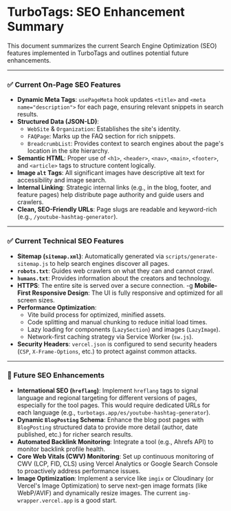 # TurboTags: SEO Enhancement Summary

This document summarizes the current Search Engine Optimization (SEO) features implemented in TurboTags and outlines potential future enhancements.

---

### ✅ Current On-Page SEO Features

-   **Dynamic Meta Tags**: `usePageMeta` hook updates `<title>` and `<meta name="description">` for each page, ensuring relevant snippets in search results.
-   **Structured Data (JSON-LD)**:
    -   `WebSite` & `Organization`: Establishes the site's identity.
    -   `FAQPage`: Marks up the FAQ section for rich snippets.
    -   `BreadcrumbList`: Provides context to search engines about the page's location in the site hierarchy.
-   **Semantic HTML**: Proper use of `<h1>`, `<header>`, `<nav>`, `<main>`, `<footer>`, and `<article>` tags to structure content logically.
-   **Image `alt` Tags**: All significant images have descriptive alt text for accessibility and image search.
-   **Internal Linking**: Strategic internal links (e.g., in the blog, footer, and feature pages) help distribute page authority and guide users and crawlers.
-   **Clean, SEO-Friendly URLs**: Page slugs are readable and keyword-rich (e.g., `/youtube-hashtag-generator`).

---

### ✅ Current Technical SEO Features

-   **Sitemap (`sitemap.xml`)**: Automatically generated via `scripts/generate-sitemap.js` to help search engines discover all pages.
-   **`robots.txt`**: Guides web crawlers on what they can and cannot crawl.
-   **`humans.txt`**: Provides information about the creators and technology.
-   **HTTPS**: The entire site is served over a secure connection.
-g   **Mobile-First Responsive Design**: The UI is fully responsive and optimized for all screen sizes.
-   **Performance Optimization**:
    -   Vite build process for optimized, minified assets.
    -   Code splitting and manual chunking to reduce initial load times.
    -   Lazy loading for components (`LazySection`) and images (`LazyImage`).
    -   Network-first caching strategy via Service Worker (`sw.js`).
-   **Security Headers**: `vercel.json` is configured to send security headers (`CSP`, `X-Frame-Options`, etc.) to protect against common attacks.

---

### 🚀 Future SEO Enhancements

-   **International SEO (`hreflang`)**: Implement `hreflang` tags to signal language and regional targeting for different versions of pages, especially for the tool pages. This would require dedicated URLs for each language (e.g., `turbotags.app/es/youtube-hashtag-generator`).
-   **Dynamic `BlogPosting` Schema**: Enhance the blog post pages with `BlogPosting` structured data to provide more detail (author, date published, etc.) for richer search results.
-   **Automated Backlink Monitoring**: Integrate a tool (e.g., Ahrefs API) to monitor backlink profile health.
-   **Core Web Vitals (CWV) Monitoring**: Set up continuous monitoring of CWV (LCP, FID, CLS) using Vercel Analytics or Google Search Console to proactively address performance issues.
-   **Image Optimization**: Implement a service like `imgix` or Cloudinary (or Vercel's Image Optimization) to serve next-gen image formats (like WebP/AVIF) and dynamically resize images. The current `img-wrapper.vercel.app` is a good start.
